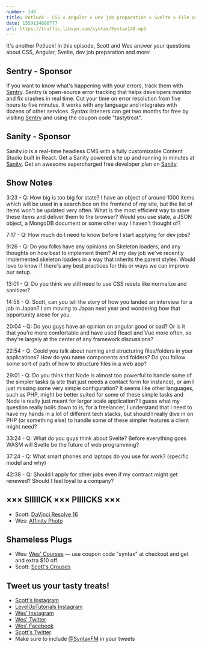 ```yaml
---
number: 148
title: Potluck - CSS × Angular × Dev job preparation × Svelte × File organization × Gear × More!
date: 1559134800777
url: https://traffic.libsyn.com/syntax/Syntax148.mp3
---
```


It's another Potluck! In this episode, Scott and Wes answer your questions about CSS, Angular, Svelte, dev job preparation and more!

## Sentry - Sponsor

If you want to know what's happening with your errors, track them with [Sentry](https://sentry.io/). Sentry is open-source error tracking that helps developers monitor and fix crashes in real time. Cut your time on error resolution from five hours to five minutes. It works with any language and integrates with dozens of other services. Syntax listeners can get two months for free by visiting [Sentry](https://sentry.io/) and using the coupon code "tastytreat".

## Sanity - Sponsor

Sanity.io is a real-time headless CMS with a fully customizable Content Studio built in React. Get a Sanity powered site up and running in minutes at [Sanity](https://www.sanity.io/create). Get an awesome supercharged free developer plan on [Sanity](https://www.sanity.io/syntax).

## Show Notes

3:23 - Q: How big is too big for state? I have an object of around 1000 items which will be used in a search box on the frontend of my site, but the list of items won't be updated very often. What is the most efficient way to store these items and deliver them to the browser? Would you use state, a JSON object, a MongoDB document or some other way I haven't thought of? 

7:17 - Q: How much do I need to know before I start applying for dev jobs?

9:26 - Q: Do you folks have any opinions on Skeleton loaders, and any thoughts on how best to implement them? At my day job we've recently implemented skeleton loaders in a way that inherits the parent styles. Would love to know if there's any best practices for this or ways we can improve our setup.

13:01 - Q: Do you think we still need to use CSS resets like normalize and sanitizer?

14:56 - Q: Scott, can you tell the story of how you landed an interview for a job in Japan? I am moving to Japan next year and wondering how that opportunity arose for you.

20:04 - Q: Do you guys have an opinion on angular good or bad? Or is it that you're more comfortable and have used React and Vue more often, so they're largely at the center of any framework discussions?

22:54 - Q: Could you talk about naming and structuring files/folders in your applications? How do you name components and folders? Do you follow some sort of path of how to structure files in a web app?

29:01 - Q: Do you think that Node is almost too powerful to handle some of the simpler tasks (a site that just needs a contact form for instance), or am I just missing some very simple configuration? It seems like other languages, such as PHP, might be better suited for some of these simple tasks and Node is really just meant for larger scale application? I guess what my question really boils down to is, for a freelancer, I understand that I need to have my hands in a lot of different tech stacks, but should I really dive in on PHP (or something else) to handle some of these simpler features a client might need?

33:24 - Q: What do you guys think about Svelte? Before everything goes WASM will Svelte be the future of web programming?

37:24 - Q: What smart phones and laptops do you use for work? (specific model and why)

42:38 - Q: Should I apply for other jobs even if my contract might get renewed? Should I feel loyal to a company?

## ××× SIIIIICK ××× PIIIICKS ×××
* Scott: [DaVinci Resolve 16](https://www.blackmagicdesign.com/products/davinciresolve/)
* Wes: [Affinity Photo](https://affinity.serif.com/en-us/photo/)

## Shameless Plugs
* Wes: [Wes' Courses](https://wesbos.com/courses) — use coupon code "syntax" at checkout and get and extra $10 off.
* Scott: [Scott's Crouses](https://leveluptutorials.com/pro)

## Tweet us your tasty treats!
* [Scott's Instagram](https://www.instagram.com/stolinski/)
* [LevelUpTutorials Instagram](https://www.instagram.com/LevelUpTutorials/)
* [Wes' Instagram](https://www.instagram.com/wesbos/)
* [Wes' Twitter](https://twitter.com/wesbos)
* [Wes' Facebook](https://www.facebook.com/wesbos.developer)
* [Scott's Twitter](https://twitter.com/stolinski)
* Make sure to include [@SyntaxFM](https://twitter.com/SyntaxFM) in your tweets